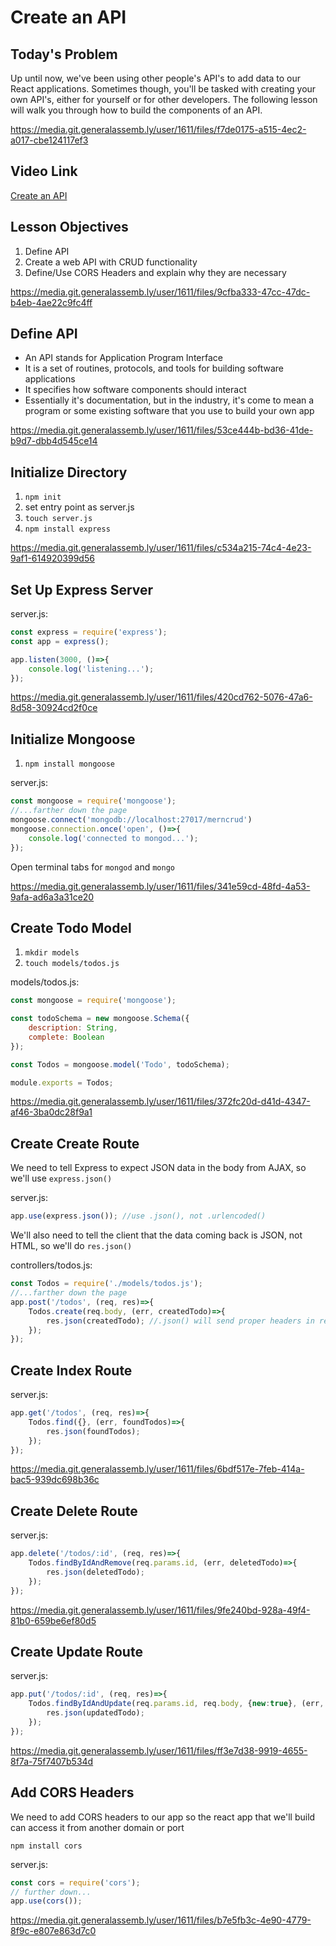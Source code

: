 # Create an API

## Today's Problem

Up until now, we've been using other people's API's to add data to our React applications.  Sometimes though, you'll be tasked with creating your own API's, either for yourself or for other developers.  The following lesson will walk you through how to build the components of an API.

https://media.git.generalassemb.ly/user/1611/files/f7de0175-a515-4ec2-a017-cbe124117ef3

## Video Link

[Create an API](https://generalassembly.wistia.com/medias/onri6zhp76)

## Lesson Objectives

1. Define API
1. Create a web API with CRUD functionality
1. Define/Use CORS Headers and explain why they are necessary

https://media.git.generalassemb.ly/user/1611/files/9cfba333-47cc-47dc-b4eb-4ae22c9fc4ff

## Define API

- An API stands for Application Program Interface
- It is a set of routines, protocols, and tools for building software applications
- It specifies how software components should interact
- Essentially it's documentation, but in the industry, it's come to mean a program or some existing software that you use to build your own app

https://media.git.generalassemb.ly/user/1611/files/53ce444b-bd36-41de-b9d7-dbb4d545ce14

## Initialize Directory

1. `npm init`
1. set entry point as server.js
1. `touch server.js`
1. `npm install express`

https://media.git.generalassemb.ly/user/1611/files/c534a215-74c4-4e23-9af1-614920399d56

## Set Up Express Server

server.js:

```javascript
const express = require('express');
const app = express();

app.listen(3000, ()=>{
    console.log('listening...');
});
```

https://media.git.generalassemb.ly/user/1611/files/420cd762-5076-47a6-8d58-30924cd2f0ce

## Initialize Mongoose

1. `npm install mongoose`

server.js:

```javascript
const mongoose = require('mongoose');
//...farther down the page
mongoose.connect('mongodb://localhost:27017/merncrud')
mongoose.connection.once('open', ()=>{
    console.log('connected to mongod...');
});
```

Open terminal tabs for `mongod` and `mongo`

https://media.git.generalassemb.ly/user/1611/files/341e59cd-48fd-4a53-9afa-ad6a3a31ce20

## Create Todo Model

1. `mkdir models`
1. `touch models/todos.js`

models/todos.js:

```javascript
const mongoose = require('mongoose');

const todoSchema = new mongoose.Schema({
    description: String,
    complete: Boolean
});

const Todos = mongoose.model('Todo', todoSchema);

module.exports = Todos;
```

https://media.git.generalassemb.ly/user/1611/files/372fc20d-d41d-4347-af46-3ba0dc28f9a1

## Create Create Route

We need to tell Express to expect JSON data in the body from AJAX, so we'll use `express.json()`

server.js:

```javascript
app.use(express.json()); //use .json(), not .urlencoded()
```

We'll also need to tell the client that the data coming back is JSON, not HTML, so we'll do `res.json()`

controllers/todos.js:

```javascript
const Todos = require('./models/todos.js');
//...farther down the page
app.post('/todos', (req, res)=>{
    Todos.create(req.body, (err, createdTodo)=>{
        res.json(createdTodo); //.json() will send proper headers in response so client knows it's json coming back
    });
});
```

## Create Index Route

server.js:

```javascript
app.get('/todos', (req, res)=>{
    Todos.find({}, (err, foundTodos)=>{
        res.json(foundTodos);
    });
});
```

https://media.git.generalassemb.ly/user/1611/files/6bdf517e-7feb-414a-bac5-939dc698b36c

## Create Delete Route

server.js:

```javascript
app.delete('/todos/:id', (req, res)=>{
    Todos.findByIdAndRemove(req.params.id, (err, deletedTodo)=>{
        res.json(deletedTodo);
    });
});
```

https://media.git.generalassemb.ly/user/1611/files/9fe240bd-928a-49f4-81b0-659be6ef80d5

## Create Update Route

server.js:

```javascript
app.put('/todos/:id', (req, res)=>{
    Todos.findByIdAndUpdate(req.params.id, req.body, {new:true}, (err, updatedTodo)=>{
        res.json(updatedTodo);
    });
});
```

https://media.git.generalassemb.ly/user/1611/files/ff3e7d38-9919-4655-8f7a-75f7407b534d

## Add CORS Headers

We need to add CORS headers to our app so the react app that we'll build can access it from another domain or port

```
npm install cors
```

server.js:

```javascript
const cors = require('cors');
// further down...
app.use(cors());
```

https://media.git.generalassemb.ly/user/1611/files/b7e5fb3c-4e90-4779-8f9c-e807e863d7c0
